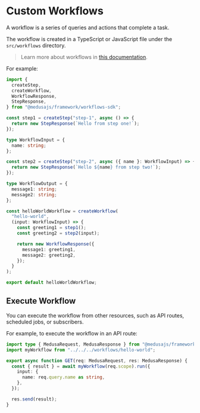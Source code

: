 # Custom Workflows

A workflow is a series of queries and actions that complete a task.

The workflow is created in a TypeScript or JavaScript file under the `src/workflows` directory.

> Learn more about workflows in [this documentation](https://docs.medusajs.com/learn/fundamentals/workflows).

For example:

```ts
import {
  createStep,
  createWorkflow,
  WorkflowResponse,
  StepResponse,
} from "@medusajs/framework/workflows-sdk";

const step1 = createStep("step-1", async () => {
  return new StepResponse(`Hello from step one!`);
});

type WorkflowInput = {
  name: string;
};

const step2 = createStep("step-2", async ({ name }: WorkflowInput) => {
  return new StepResponse(`Hello ${name} from step two!`);
});

type WorkflowOutput = {
  message1: string;
  message2: string;
};

const helloWorldWorkflow = createWorkflow(
  "hello-world",
  (input: WorkflowInput) => {
    const greeting1 = step1();
    const greeting2 = step2(input);

    return new WorkflowResponse({
      message1: greeting1,
      message2: greeting2,
    });
  }
);

export default helloWorldWorkflow;
```

## Execute Workflow

You can execute the workflow from other resources, such as API routes, scheduled jobs, or subscribers.

For example, to execute the workflow in an API route:

```ts
import type { MedusaRequest, MedusaResponse } from "@medusajs/framework";
import myWorkflow from "../../../workflows/hello-world";

export async function GET(req: MedusaRequest, res: MedusaResponse) {
  const { result } = await myWorkflow(req.scope).run({
    input: {
      name: req.query.name as string,
    },
  });

  res.send(result);
}
```
